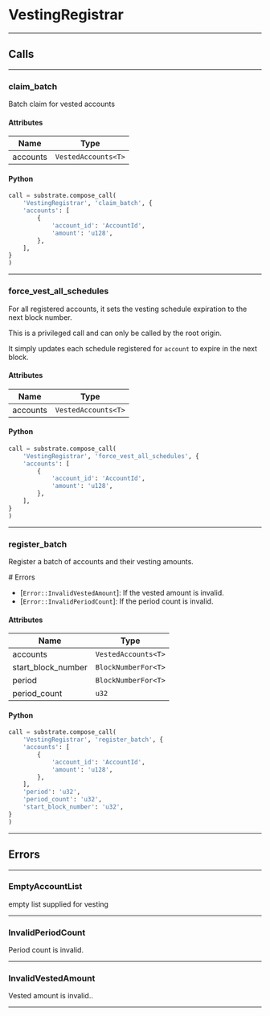 
# VestingRegistrar

---------
## Calls

---------
### claim_batch
Batch claim for vested accounts
#### Attributes
| Name | Type |
| -------- | -------- | 
| accounts | `VestedAccounts<T>` | 

#### Python
```python
call = substrate.compose_call(
    'VestingRegistrar', 'claim_batch', {
    'accounts': [
        {
            'account_id': 'AccountId',
            'amount': 'u128',
        },
    ],
}
)
```

---------
### force_vest_all_schedules
For all registered accounts, it sets the vesting schedule expiration to the next block
number.

This is a privileged call and can only be called by the root origin.

It simply updates each schedule registered for `account` to expire in the next block.
#### Attributes
| Name | Type |
| -------- | -------- | 
| accounts | `VestedAccounts<T>` | 

#### Python
```python
call = substrate.compose_call(
    'VestingRegistrar', 'force_vest_all_schedules', {
    'accounts': [
        {
            'account_id': 'AccountId',
            'amount': 'u128',
        },
    ],
}
)
```

---------
### register_batch
Register a batch of accounts and their vesting amounts.

\# Errors

- [`Error::InvalidVestedAmount`]: If the vested amount is invalid.
- [`Error::InvalidPeriodCount`]: If the period count is invalid.
#### Attributes
| Name | Type |
| -------- | -------- | 
| accounts | `VestedAccounts<T>` | 
| start_block_number | `BlockNumberFor<T>` | 
| period | `BlockNumberFor<T>` | 
| period_count | `u32` | 

#### Python
```python
call = substrate.compose_call(
    'VestingRegistrar', 'register_batch', {
    'accounts': [
        {
            'account_id': 'AccountId',
            'amount': 'u128',
        },
    ],
    'period': 'u32',
    'period_count': 'u32',
    'start_block_number': 'u32',
}
)
```

---------
## Errors

---------
### EmptyAccountList
empty list supplied for vesting

---------
### InvalidPeriodCount
Period count is invalid.

---------
### InvalidVestedAmount
Vested amount is invalid..

---------
